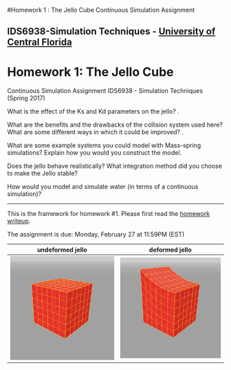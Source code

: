 #Homework 1 : The Jello Cube 
Continuous Simulation Assignment
## IDS6938-Simulation Techniques - [University of Central Florida](http://www.ist.ucf.edu/grad/)


# Homework 1: The Jello Cube
Continuous Simulation Assignment
IDS6938 - Simulation Techniques (Spring 2017)

What is the effect of the Ks and Kd parameters on the jello? .

What are the benefits and the drawbacks of the collision system used here? What are some
different ways in which it could be improved? .

What are some example systems you could model with Mass-spring simulations? Explain
how you would you construct the model.

Does the jello behave realistically? What integration method did you choose to make the
Jello stable?

How would you model and simulate water (in terms of a continuous simulation)?






------------------------------------------------------------------------------------------
This is the framework for homework #1. Please first read the [homework writeup](HomeWork%231.pdf).

The assignment is due: Monday, February 27 at 11:59PM (EST)




| undeformed jello  | deformed jello |
| ------------- | ------------- |
| ![](images/undeformed3.png?raw=true)  | ![](images/deformed3.png?raw=true) |

